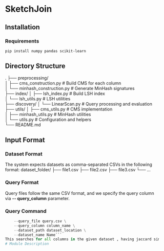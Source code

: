 # SketchJoin
## Installation
### Requirements

```pip install numpy pandas scikit-learn```
## Directory Structure
.
├── preprocessing/ <br>
│   ├── cms_construction.py       # Build CMS for each column <br>
│   └── minhash_construction.py   # Generate MinHash signatures <br>
├── index/
│   ├── lsh_index.py              # Build LSH index <br>
│   └── lsh_utils.py              # LSH utilities <br>
├── discovery/
│   └── LinearScan.py             # Query processing and evaluation <br>
├── utils/
│   ├── cms_utils.py              # CMS implementation <br>
│   ├── minhash_utils.py          # MinHash utilities <br>
│   └── utils.py                  # Configuration and helpers <br>
└── README.md

## Input Format 
### Dataset Format 
The system expects datasets as  comma-separated CSVs  in the following format:
dataset_folder/
├── file1.csv
├── file2.csv
├── file3.csv
└── ...
### Query Format
Query files follow the same CSV format, and we specify the query column via   **-- query_column** parameter.
### Query Command 
```python discovery/LinearScan.py \
    --query_file query.csv \
    --query_column column_name \
    --dataset_path dataset_location \
    --dataset_name Name```
This searches for all columns in the given dataset , having jaccard similarity greater or equal to the threshold set in **utils.py** to the "location" column in query.csv.
# Module Description

